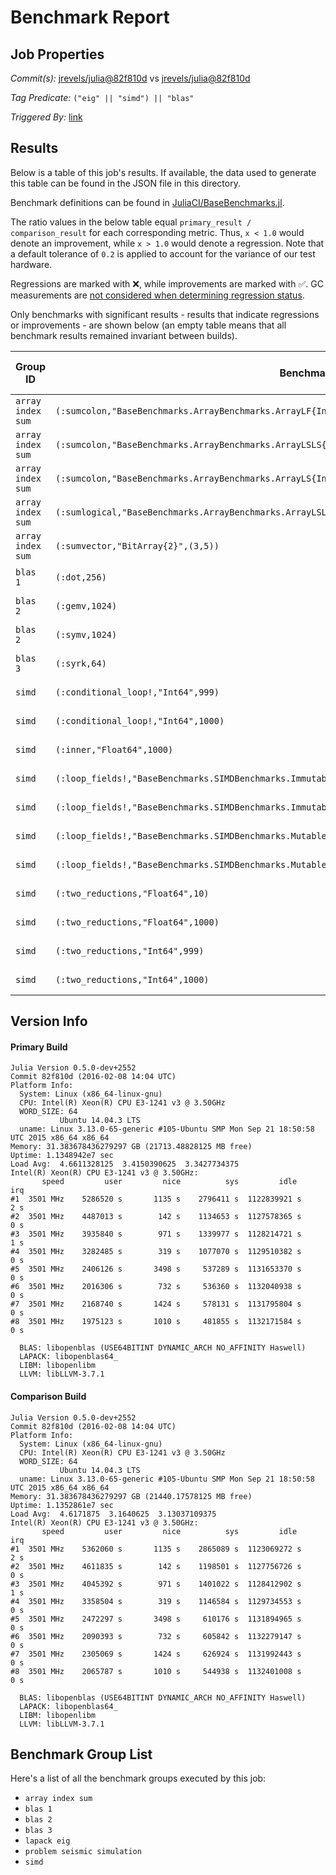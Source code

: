 # Benchmark Report

## Job Properties

*Commit(s):* [jrevels/julia@82f810d](https://github.com/jrevels/julia/commit/82f810d79640d2aac0c65f47c929251897bd906d) vs [jrevels/julia@82f810d](https://github.com/jrevels/julia/commit/82f810d79640d2aac0c65f47c929251897bd906d)

*Tag Predicate:* `("eig" || "simd") || "blas"`

*Triggered By:* [link](https://github.com/jrevels/julia/pull/2#issuecomment-181618009)

## Results

Below is a table of this job's results. If available, the data used to generate this
table can be found in the JSON file in this directory.

Benchmark definitions can be found in [JuliaCI/BaseBenchmarks.jl](https://github.com/JuliaCI/BaseBenchmarks.jl).

The ratio values in the below table equal `primary_result / comparison_result` for each corresponding
metric. Thus, `x < 1.0` would denote an improvement, while `x > 1.0` would denote a regression.
Note that a default tolerance of `0.2` is applied to account for the variance of our test
hardware.

Regressions are marked with :x:, while improvements are marked with :white_check_mark:. GC
measurements are [not considered when determining regression status](https://github.com/JuliaCI/BenchmarkTrackers.jl/issues/5).

Only benchmarks with significant results - results that indicate regressions or improvements - are
shown below (an empty table means that all benchmark results remained invariant between builds).

| Group ID | Benchmark ID | time | time spent in GC | bytes allocated | number of allocations |
|----------|--------------|------|------------------|-----------------|-----------------------|
| `array index sum` | `(:sumcolon,"BaseBenchmarks.ArrayBenchmarks.ArrayLF{Int32,2}",(300,500))` | **0.76** :white_check_mark: | 0.77 | 1.0 | 1.0 |
| `array index sum` | `(:sumcolon,"BaseBenchmarks.ArrayBenchmarks.ArrayLSLS{Int32,2}",(300,500))` | **0.74** :white_check_mark: | 0.75 | 1.0 | 1.0 |
| `array index sum` | `(:sumcolon,"BaseBenchmarks.ArrayBenchmarks.ArrayLS{Int32,2}",(300,500))` | **0.74** :white_check_mark: | 0.75 | 1.0 | 1.0 |
| `array index sum` | `(:sumlogical,"BaseBenchmarks.ArrayBenchmarks.ArrayLSLS{Int32,2}",(3,5))` | **1.2** :x: | 1.08 | 1.0 | 1.0 |
| `array index sum` | `(:sumvector,"BitArray{2}",(3,5))` | **1.65** :x: | 1.0 | 1.0 | 1.0 |
| `blas 1` | `(:dot,256)` | **1.91** :x: | 0.36 | 1.0 | 1.0 |
| `blas 2` | `(:gemv,1024)` | **1.21** :x: | 1.0 | 1.0 | 1.0 |
| `blas 2` | `(:symv,1024)` | **1.23** :x: | 1.0 | 1.0 | 1.0 |
| `blas 3` | `(:syrk,64)` | **0.76** :white_check_mark: | Inf | 1.0 | 1.0 |
| `simd` | `(:conditional_loop!,"Int64",999)` | **0.74** :white_check_mark: | 1.0 | 1.0 | 1.0 |
| `simd` | `(:conditional_loop!,"Int64",1000)` | **0.74** :white_check_mark: | 1.0 | 1.0 | 1.0 |
| `simd` | `(:inner,"Float64",1000)` | **1.24** :x: | 1.26 | 1.0 | 1.0 |
| `simd` | `(:loop_fields!,"BaseBenchmarks.SIMDBenchmarks.ImmutableFields{V<:AbstractArray{T,1}}","Float32",999)` | **1.21** :x: | 1.0 | 1.0 | 1.0 |
| `simd` | `(:loop_fields!,"BaseBenchmarks.SIMDBenchmarks.ImmutableFields{V<:AbstractArray{T,1}}","Float64",1000)` | **1.33** :x: | 1.0 | 1.0 | 1.0 |
| `simd` | `(:loop_fields!,"BaseBenchmarks.SIMDBenchmarks.MutableFields{V<:AbstractArray{T,1}}","Float32",999)` | **1.22** :x: | 1.0 | 1.0 | 1.0 |
| `simd` | `(:loop_fields!,"BaseBenchmarks.SIMDBenchmarks.MutableFields{V<:AbstractArray{T,1}}","Float64",1000)` | **1.32** :x: | 1.0 | 1.0 | 1.0 |
| `simd` | `(:two_reductions,"Float64",10)` | **0.65** :white_check_mark: | 0.82 | 1.0 | 1.0 |
| `simd` | `(:two_reductions,"Float64",1000)` | **1.2** :x: | 0.48 | 1.0 | 1.0 |
| `simd` | `(:two_reductions,"Int64",999)` | **0.75** :white_check_mark: | 0.97 | 1.0 | 1.0 |
| `simd` | `(:two_reductions,"Int64",1000)` | **0.75** :white_check_mark: | 0.97 | 1.0 | 1.0 |

## Version Info

#### Primary Build

```
Julia Version 0.5.0-dev+2552
Commit 82f810d (2016-02-08 14:04 UTC)
Platform Info:
  System: Linux (x86_64-linux-gnu)
  CPU: Intel(R) Xeon(R) CPU E3-1241 v3 @ 3.50GHz
  WORD_SIZE: 64
           Ubuntu 14.04.3 LTS
  uname: Linux 3.13.0-65-generic #105-Ubuntu SMP Mon Sep 21 18:50:58 UTC 2015 x86_64 x86_64
Memory: 31.383678436279297 GB (21713.48828125 MB free)
Uptime: 1.1348942e7 sec
Load Avg:  4.6611328125  3.4150390625  3.3427734375
Intel(R) Xeon(R) CPU E3-1241 v3 @ 3.50GHz: 
       speed         user         nice          sys         idle          irq
#1  3501 MHz    5286520 s       1135 s    2796411 s  1122839921 s          2 s
#2  3501 MHz    4487013 s        142 s    1134653 s  1127578365 s          0 s
#3  3501 MHz    3935840 s        971 s    1339977 s  1128214721 s          1 s
#4  3501 MHz    3282485 s        319 s    1077070 s  1129510382 s          0 s
#5  3501 MHz    2406126 s       3498 s     537289 s  1131653370 s          0 s
#6  3501 MHz    2016306 s        732 s     536360 s  1132040938 s          0 s
#7  3501 MHz    2168740 s       1424 s     578131 s  1131795804 s          0 s
#8  3501 MHz    1975123 s       1010 s     481855 s  1132171584 s          0 s

  BLAS: libopenblas (USE64BITINT DYNAMIC_ARCH NO_AFFINITY Haswell)
  LAPACK: libopenblas64_
  LIBM: libopenlibm
  LLVM: libLLVM-3.7.1

```

#### Comparison Build

```
Julia Version 0.5.0-dev+2552
Commit 82f810d (2016-02-08 14:04 UTC)
Platform Info:
  System: Linux (x86_64-linux-gnu)
  CPU: Intel(R) Xeon(R) CPU E3-1241 v3 @ 3.50GHz
  WORD_SIZE: 64
           Ubuntu 14.04.3 LTS
  uname: Linux 3.13.0-65-generic #105-Ubuntu SMP Mon Sep 21 18:50:58 UTC 2015 x86_64 x86_64
Memory: 31.383678436279297 GB (21440.17578125 MB free)
Uptime: 1.1352861e7 sec
Load Avg:  4.6171875  3.1640625  3.13037109375
Intel(R) Xeon(R) CPU E3-1241 v3 @ 3.50GHz: 
       speed         user         nice          sys         idle          irq
#1  3501 MHz    5362060 s       1135 s    2865089 s  1123069272 s          2 s
#2  3501 MHz    4611835 s        142 s    1198501 s  1127756726 s          0 s
#3  3501 MHz    4045392 s        971 s    1401022 s  1128412902 s          1 s
#4  3501 MHz    3358504 s        319 s    1146584 s  1129734553 s          0 s
#5  3501 MHz    2472297 s       3498 s     610176 s  1131894965 s          0 s
#6  3501 MHz    2090393 s        732 s     605842 s  1132279147 s          0 s
#7  3501 MHz    2305069 s       1424 s     626924 s  1131992443 s          0 s
#8  3501 MHz    2065787 s       1010 s     544938 s  1132401008 s          0 s

  BLAS: libopenblas (USE64BITINT DYNAMIC_ARCH NO_AFFINITY Haswell)
  LAPACK: libopenblas64_
  LIBM: libopenlibm
  LLVM: libLLVM-3.7.1

```

## Benchmark Group List

Here's a list of all the benchmark groups executed by this job:

- `array index sum`
- `blas 1`
- `blas 2`
- `blas 3`
- `lapack eig`
- `problem seismic simulation`
- `simd`
